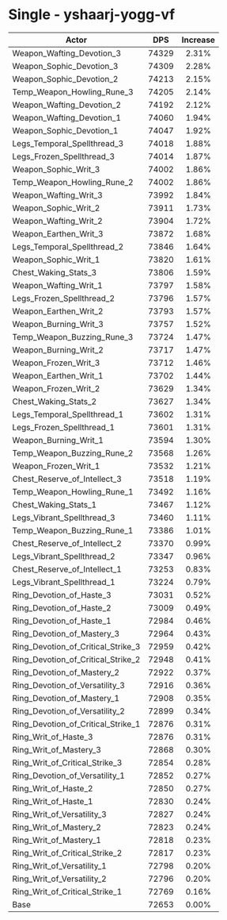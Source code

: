 # Single - yshaarj-yogg-vf
| Actor | DPS | Increase |
|---|:---:|:---:|
|Weapon_Wafting_Devotion_3|74329|2.31%|
|Weapon_Sophic_Devotion_3|74309|2.28%|
|Weapon_Sophic_Devotion_2|74213|2.15%|
|Temp_Weapon_Howling_Rune_3|74205|2.14%|
|Weapon_Wafting_Devotion_2|74192|2.12%|
|Weapon_Wafting_Devotion_1|74060|1.94%|
|Weapon_Sophic_Devotion_1|74047|1.92%|
|Legs_Temporal_Spellthread_3|74018|1.88%|
|Legs_Frozen_Spellthread_3|74014|1.87%|
|Weapon_Sophic_Writ_3|74002|1.86%|
|Temp_Weapon_Howling_Rune_2|74002|1.86%|
|Weapon_Wafting_Writ_3|73992|1.84%|
|Weapon_Sophic_Writ_2|73911|1.73%|
|Weapon_Wafting_Writ_2|73904|1.72%|
|Weapon_Earthen_Writ_3|73872|1.68%|
|Legs_Temporal_Spellthread_2|73846|1.64%|
|Weapon_Sophic_Writ_1|73820|1.61%|
|Chest_Waking_Stats_3|73806|1.59%|
|Weapon_Wafting_Writ_1|73797|1.58%|
|Legs_Frozen_Spellthread_2|73796|1.57%|
|Weapon_Earthen_Writ_2|73793|1.57%|
|Weapon_Burning_Writ_3|73757|1.52%|
|Temp_Weapon_Buzzing_Rune_3|73724|1.47%|
|Weapon_Burning_Writ_2|73717|1.47%|
|Weapon_Frozen_Writ_3|73712|1.46%|
|Weapon_Earthen_Writ_1|73702|1.44%|
|Weapon_Frozen_Writ_2|73629|1.34%|
|Chest_Waking_Stats_2|73627|1.34%|
|Legs_Temporal_Spellthread_1|73602|1.31%|
|Legs_Frozen_Spellthread_1|73601|1.31%|
|Weapon_Burning_Writ_1|73594|1.30%|
|Temp_Weapon_Buzzing_Rune_2|73568|1.26%|
|Weapon_Frozen_Writ_1|73532|1.21%|
|Chest_Reserve_of_Intellect_3|73518|1.19%|
|Temp_Weapon_Howling_Rune_1|73492|1.16%|
|Chest_Waking_Stats_1|73467|1.12%|
|Legs_Vibrant_Spellthread_3|73460|1.11%|
|Temp_Weapon_Buzzing_Rune_1|73386|1.01%|
|Chest_Reserve_of_Intellect_2|73370|0.99%|
|Legs_Vibrant_Spellthread_2|73347|0.96%|
|Chest_Reserve_of_Intellect_1|73253|0.83%|
|Legs_Vibrant_Spellthread_1|73224|0.79%|
|Ring_Devotion_of_Haste_3|73031|0.52%|
|Ring_Devotion_of_Haste_2|73009|0.49%|
|Ring_Devotion_of_Haste_1|72984|0.46%|
|Ring_Devotion_of_Mastery_3|72964|0.43%|
|Ring_Devotion_of_Critical_Strike_3|72959|0.42%|
|Ring_Devotion_of_Critical_Strike_2|72948|0.41%|
|Ring_Devotion_of_Mastery_2|72922|0.37%|
|Ring_Devotion_of_Versatility_3|72916|0.36%|
|Ring_Devotion_of_Mastery_1|72908|0.35%|
|Ring_Devotion_of_Versatility_2|72899|0.34%|
|Ring_Devotion_of_Critical_Strike_1|72876|0.31%|
|Ring_Writ_of_Haste_3|72876|0.31%|
|Ring_Writ_of_Mastery_3|72868|0.30%|
|Ring_Writ_of_Critical_Strike_3|72854|0.28%|
|Ring_Devotion_of_Versatility_1|72852|0.27%|
|Ring_Writ_of_Haste_2|72850|0.27%|
|Ring_Writ_of_Haste_1|72830|0.24%|
|Ring_Writ_of_Versatility_3|72827|0.24%|
|Ring_Writ_of_Mastery_2|72823|0.24%|
|Ring_Writ_of_Mastery_1|72818|0.23%|
|Ring_Writ_of_Critical_Strike_2|72817|0.23%|
|Ring_Writ_of_Versatility_1|72798|0.20%|
|Ring_Writ_of_Versatility_2|72796|0.20%|
|Ring_Writ_of_Critical_Strike_1|72769|0.16%|
|Base|72653|0.00%|
